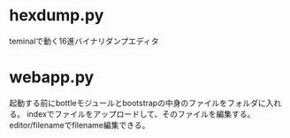 # hexdump.py

teminalで動く16進バイナリダンプエディタ

# webapp.py
起動する前にbottleモジュールとbootstrapの中身のファイルをフォルダに入れる。
indexでファイルをアップロードして、そのファイルを編集する。
editor/filenameでfilename編集できる。
